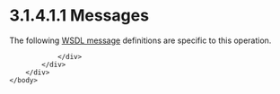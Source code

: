 <html dir="LTR" xmlns:mshelp="http://msdn.microsoft.com/mshelp" xmlns:ddue="http://ddue.schemas.microsoft.com/authoring/2003/5" xmlns:xlink="http://www.w3.org/1999/xlink" xmlns:tool="http://www.microsoft.com/tooltip">
    <head>
        <meta http-equiv="Content-Type" content="text/html; CHARSET=utf-8"></meta>
        <meta name="save" content="history"></meta>
        <title>3.1.4.1.1 Messages</title>
        <xml>
            <mshelp:toctitle title="3.1.4.1.1 Messages"></mshelp:toctitle>
            <mshelp:rltitle title="[MS-SSNWS]: Messages"></mshelp:rltitle>
            <mshelp:keyword index="A" term="75bcc6ad-43a3-4c77-9694-254d83cc2d54"></mshelp:keyword>
            <mshelp:attr name="DCSext.ContentType" value="open specification"></mshelp:attr>
            <mshelp:attr name="AssetID" value="75bcc6ad-43a3-4c77-9694-254d83cc2d54"></mshelp:attr>
            <mshelp:attr name="TopicType" value="kbRef"></mshelp:attr>
            <mshelp:attr name="DCSext.Title" value="[MS-SSNWS]: Messages" />
        </xml>
    </head>
    <body>
        <div id="header">
            <h1 class="heading">3.1.4.1.1 Messages</h1>
        </div>
        <div id="mainSection">
            <div id="mainBody">
                <div id="allHistory" class="saveHistory"></div>
                <div id="sectionSection0" class="section" name="collapseableSection">
                    

<p>The following <a href="4baedaec-b5a7-4176-be88-e1cec659ab8c.md#gt_d5ccdf11-3f53-4118-a845-dfaca61838fb">WSDL message</a> definitions
are specific to this operation.</p>


                </div>
            </div>
        </div>
    </body>
</html>